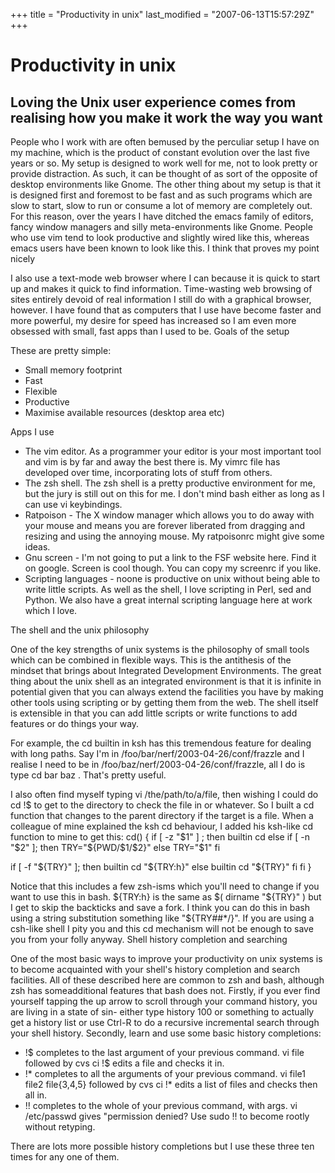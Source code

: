 +++
title = "Productivity in unix"
last_modified = "2007-06-13T15:57:29Z"
+++
# Productivity in unix

## Loving the Unix user experience comes from realising how you make it work the way you want

People who I work with are often bemused by the perculiar setup I have
on my machine, which is the product of constant evolution over the last
five years or so. My setup is designed to work well for me, not to look
pretty or provide distraction. As such, it can be thought of as sort of
the opposite of desktop environments like Gnome. The other thing about
my setup is that it is designed first and foremost to be fast and as
such programs which are slow to start, slow to run or consume a lot of
memory are completely out. For this reason, over the years I have
ditched the emacs family of editors, fancy window managers and silly
meta-environments like Gnome. People who use vim tend to look
productive and slightly wired like this, whereas emacs users have been
known to look like this. I think that proves my point nicely

I also use a text-mode web browser where I can because it is quick to
start up and makes it quick to find information. Time-wasting web
browsing of sites entirely devoid of real information I still do with a
graphical browser, however. I have found that as computers that I use
have become faster and more powerful, my desire for speed has increased
so I am even more obsessed with small, fast apps than I used to be.
Goals of the setup

These are pretty simple:
* Small memory footprint
* Fast
* Flexible
* Productive
* Maximise available resources (desktop area etc)

Apps I use

* The vim editor. As a programmer your editor is your most important
tool and vim is by far and away the best there is. My vimrc file
has developed over time, incorporating lots of stuff from others.
* The zsh shell. The zsh shell is a pretty productive environment for
me, but the jury is still out on this for me. I don't mind bash
either as long as I can use vi keybindings.
* Ratpoison - The X window manager which allows you to do away with
your mouse and means you are forever liberated from dragging and
resizing and using the annoying mouse. My ratpoisonrc might give
some ideas.
* Gnu screen - I'm not going to put a link to the FSF website here.
Find it on google. Screen is cool though. You can copy my screenrc
if you like.
* Scripting languages - noone is productive on unix without being
able to write little scripts. As well as the shell, I love
scripting in Perl, sed and Python. We also have a great internal
scripting language here at work which I love.

The shell and the unix philosophy

One of the key strengths of unix systems is the philosophy of small
tools which can be combined in flexible ways. This is the antithesis of
the mindset that brings about Integrated Development Environments. The
great thing about the unix shell as an integrated environment is that
it is infinite in potential given that you can always extend the
facilities you have by making other tools using scripting or by getting
them from the web. The shell itself is extensible in that you can add
little scripts or write functions to add features or do things your
way.

For example, the cd builtin in ksh has this tremendous feature for
dealing with long paths. Say I'm in
/foo/bar/nerf/2003-04-26/conf/frazzle and I realise I need to be in
/foo/baz/nerf/2003-04-26/conf/frazzle, all I do is type cd bar baz .
That's pretty useful.

I also often find myself typing vi /the/path/to/a/file, then wishing I
could do cd !$ to get to the directory to check the file in or
whatever. So I built a cd function that changes to the parent directory
if the target is a file. When a colleague of mine explained the ksh cd
behaviour, I added his ksh-like cd function to mine to get this:
cd()
{
if [ -z "$1" ] ; then
builtin cd
else
if [ -n "$2" ]; then
TRY="${PWD/$1/$2}"
else
TRY="$1"
fi

if [ -f "${TRY}" ]; then
builtin cd "${TRY:h}"
else
builtin cd "${TRY}"
fi
fi
}

Notice that this includes a few zsh-isms which you'll need to change if
you want to use this in bash. ${TRY:h} is the same as $( dirname
"${TRY}" ) but I get to skip the backticks and save a fork. I think you
can do this in bash using a string substitution something like
"${TRY##*/}". If you are using a csh-like shell I pity you and this cd
mechanism will not be enough to save you from your folly anyway. Shell
history completion and searching

One of the most basic ways to improve your productivity on unix systems
is to become acquainted with your shell's history completion and search
facilities. All of these described here are common to zsh and bash,
although zsh has someadditional features that bash does not. Firstly,
if you ever find yourself tapping the up arrow to scroll through your
command history, you are living in a state of sin- either type history
100 or something to actually get a history list or use Ctrl-R to do a
recursive incremental search through your shell history. Secondly,
learn and use some basic history completions:
* !$ completes to the last argument of your previous command. vi file
followed by cvs ci !$ edits a file and checks it in.
* !* completes to all the arguments of your previous command. vi
file1 file2 file{3,4,5} followed by cvs ci !* edits a list of files
and checks then all in.
* !! completes to the whole of your previous command, with args. vi
/etc/passwd gives "permission denied? Use sudo !! to become rootly
without retyping.

There are lots more possible history completions but I use these three
ten times for any one of them.

[1]: http://www.uncarved.com/articles/unix
[2]: http://www.uncarved.com/
[3]: http://www.uncarved.com/articles/contact
[4]: http://www.uncarved.com/login/
[5]: http://www.uncarved.com/tags/computers
[6]: mailto:sean@uncarved.com
[7]: http://creativecommons.org/licenses/by-sa/4.0/
